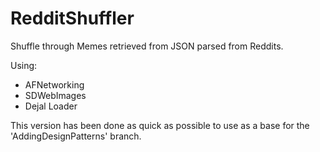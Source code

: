 RedditShuffler
==============

Shuffle through Memes retrieved from JSON parsed from Reddits.

Using:
- AFNetworking
- SDWebImages
- Dejal Loader

This version has been done as quick as possible to use as a base for the 'AddingDesignPatterns' branch.
